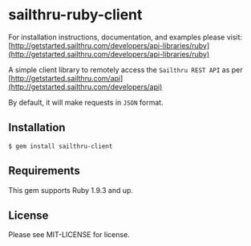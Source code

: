 # sailthru-ruby-client

For installation instructions, documentation, and examples please visit:
[http://getstarted.sailthru.com/developers/api-libraries/ruby](http://getstarted.sailthru.com/developers/api-libraries/ruby)

A simple client library to remotely access the `Sailthru REST API` as per [http://getstarted.sailthru.com/api](http://getstarted.sailthru.com/developers/api)

By default, it will make requests in `JSON` format.

## Installation

    $ gem install sailthru-client

## Requirements

This gem supports Ruby 1.9.3 and up.

## License

Please see MIT-LICENSE for license.
